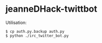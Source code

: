 jeanneDHack-twittbot
====================

Utilisation:

	$ cp auth.py.backup auth.py
	$ python ./irc_twitter_bot.py

